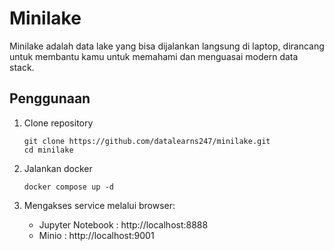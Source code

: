 # Minilake
Minilake adalah data lake yang bisa dijalankan langsung di laptop, dirancang untuk membantu kamu untuk memahami dan menguasai modern data stack.

## Penggunaan
1. Clone repository
   ```
   git clone https://github.com/datalearns247/minilake.git
   cd minilake
   ```

2. Jalankan docker
   ```
   docker compose up -d
   ```
   
3. Mengakses service melalui browser:
   - Jupyter Notebook : http://localhost:8888
   - Minio : http://localhost:9001
